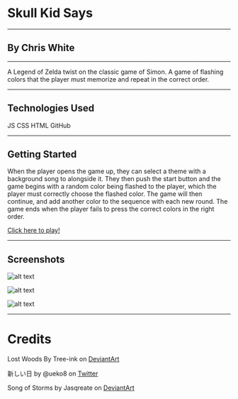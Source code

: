 # Skull Kid Says

---

## By Chris White

---

A Legend of Zelda twist on the classic game of Simon. A game of flashing colors that the player must memorize and repeat in the correct order.

---

## Technologies Used

JS CSS HTML GitHub

---

## Getting Started

When the player opens the game up, they can select a theme with a background song to alongside it. They then push the start button and the game begins with a random color being flashed to the player, which the player must correctly choose the flashed color. The game will then continue, and add another color to the sequence with each new round. The game ends when the player fails to press the correct colors in the right order.

[Click here to play!](https://chrischroma.github.io/Skull-Kid-Says/)

---

## Screenshots

![alt text](https://i.imgur.com/3DUDfWx.jpg "Lost Woods Theme")

![alt text](https://i.imgur.com/3DUDfWx.jpg "Lost Woods Theme")

![alt text](https://i.imgur.com/3DUDfWx.jpg "Lost Woods Theme")

---

# Credits

Lost Woods By Tree-ink on [DeviantArt](https://www.deviantart.com/tree-ink/art/Lost-Woods-607901175)

新しい日 by @ueko8 on [Twitter](https://twitter.com/ueko808/status/665550586310361089?s=20)

Song of Storms by Jasqreate on [DeviantArt](https://www.deviantart.com/jasqreate/art/Song-of-Storms-840948058)
